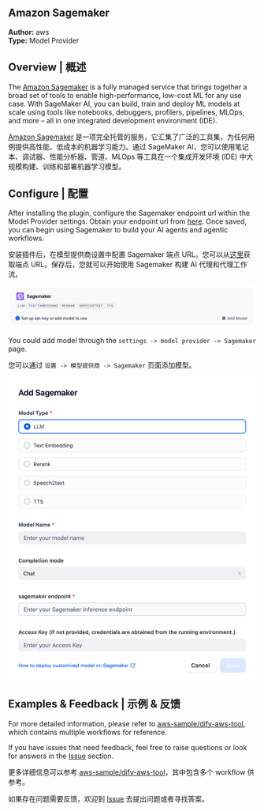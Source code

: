 ## Amazon Sagemaker

**Author:** aws  
**Type:** Model Provider



## Overview | 概述

The [Amazon Sagemaker](https://aws.amazon.com/sagemaker/) is a fully managed service that brings together a broad set of tools to enable high-performance, low-cost ML for any use case. With SageMaker AI, you can build, train and deploy ML models at scale using tools like notebooks, debuggers, profilers, pipelines, MLOps, and more – all in one integrated development environment (IDE).

[Amazon Sagemaker](https://aws.amazon.com/sagemaker/) 是一项完全托管的服务，它汇集了广泛的工具集，为任何用例提供高性能、低成本的机器学习能力。通过 SageMaker AI，您可以使用笔记本、调试器、性能分析器、管道、MLOps 等工具在一个集成开发环境 (IDE) 中大规模构建、训练和部署机器学习模型。



## Configure | 配置

After installing the plugin, configure the Sagemaker endpoint url within the Model Provider settings. Obtain your endpoint url from [here](https://console.aws.amazon.com/console/home?nc2=h_ct&src=header-signin). Once saved, you can begin using Sagemaker to build your AI agents and agentic workflows.

安装插件后，在模型提供商设置中配置 Sagemaker 端点 URL。您可以从[这里](https://console.aws.amazon.com/console/home?nc2=h_ct&src=header-signin)获取端点 URL。保存后，您就可以开始使用 Sagemaker 构建 AI 代理和代理工作流。

![](./_assets/sagemaker_model.PNG)

You could add model through the `settings -> model provider -> Sagemaker` page.

您可以通过 `设置 -> 模型提供商 -> Sagemaker` 页面添加模型。

![](./_assets/sagemaker_config.PNG)

## Examples & Feedback | 示例 & 反馈

For more detailed information, please refer to [aws-sample/dify-aws-tool](https://github.com/aws-samples/dify-aws-tool/), which contains multiple workflows for reference.

If you have issues that need feedback, feel free to raise questions or look for answers in the [Issue](https://github.com/aws-samples/dify-aws-tool/issues) section.

更多详细信息可以参考 [aws-sample/dify-aws-tool](https://github.com/aws-samples/dify-aws-tool/)，其中包含多个 workflow 供参考。

如果存在问题需要反馈，欢迎到 [Issue](https://github.com/aws-samples/dify-aws-tool/issues) 去提出问题或者寻找答案。
